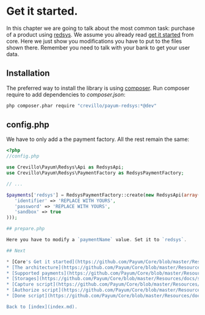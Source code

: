 # Get it started.

In this chapter we are going to talk about the most common task: purchase of a product using [redsys](http://www.redsts.es/).
We assume you already read [get it started](https://github.com/Payum/Payum/blob/master/src/Payum/Core/Resources/docs/get-it-started.md) from core.
Here we just show you modifications you have to put to the files shown there.
Remember you need to talk with your bank to get your user data.

## Installation

The preferred way to install the library is using [composer](http://getcomposer.org/).
Run composer require to add dependencies to _composer.json_:

```bash
php composer.phar require "crevillo/payum-redsys:*@dev"
```

## config.php

We have to only add a the payment factory. All the rest remain the same:

```php
<?php
//config.php

use Crevillo\Payum\Redsys\Api as RedsysApi;
use Crevillo\Payum\Redsys\PaymentFactory as RedsysPaymentFactory;

// ...

$payments['redsys'] = RedsysPaymentFactory::create(new RedsysApi(array(
   'identifier' => 'REPLACE WITH YOURS',
   'password' => 'REPLACE WITH YOURS',
   'sandbox' => true
)));

## prepare.php

Here you have to modify a `paymentName` value. Set it to `redsys`.

## Next 

* [Core's Get it started](https://github.com/Payum/Core/blob/master/Resources/docs/get-it-started.md).
* [The architecture](https://github.com/Payum/Core/blob/master/Resources/docs/the-architecture.md).
* [Supported payments](https://github.com/Payum/Core/blob/master/Resources/docs/supported-payments.md).
* [Storages](https://github.com/Payum/Core/blob/master/Resources/docs/storages.md).
* [Capture script](https://github.com/Payum/Core/blob/master/Resources/docs/capture-script.md).
* [Authorize script](https://github.com/Payum/Core/blob/master/Resources/docs/authorize-script.md).
* [Done script](https://github.com/Payum/Core/blob/master/Resources/docs/done-script.md).

Back to [index](index.md).